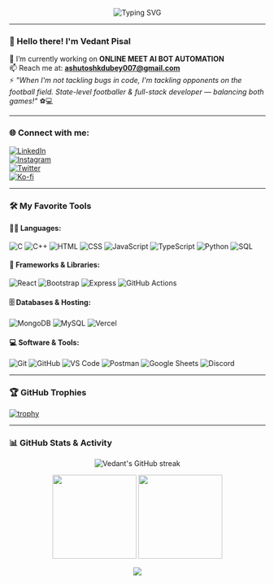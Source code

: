 <!-- Typing SVG Animation -->
<p align="center">
  <img src="https://readme-typing-svg.demolab.com?font=Fira+Code&pause=1000&color=1BB1F7&width=435&lines=Hi+I'm+Vedant+Pisal!;Full-stack+Developer+%7C+AI+Enthusiast;Footballer+%7C+Code+Lover+%7C+Tech+Explorer" alt="Typing SVG" />
</p>

---

### 👋 Hello there! I'm Vedant Pisal

🔭 I’m currently working on **ONLINE MEET AI BOT AUTOMATION**  
📫 Reach me at: **ashutoshkdubey007@gmail.com**  
⚡ *"When I'm not tackling bugs in code, I'm tackling opponents on the football field. State-level footballer & full-stack developer — balancing both games!"* ⚽💻

---

### 🌐 Connect with me:

[![LinkedIn](https://img.shields.io/badge/-LinkedIn-blue?logo=linkedin&logoColor=white&style=flat-square)](https://linkedin.com/in/vedant-pisal-deshmukh)  
[![Instagram](https://img.shields.io/badge/-Instagram-E4405F?logo=instagram&logoColor=white&style=flat-square)](https://instagram.com/_.vedant20)  
[![Twitter](https://img.shields.io/badge/-Twitter-1DA1F2?logo=twitter&logoColor=white&style=flat-square)](https://twitter.com/vivas_vigor_98)  
[![Ko-fi](https://img.shields.io/badge/-Ko--fi-F16061?logo=kofi&logoColor=white&style=flat-square)](https://ko-fi.com/vedant2081977pisal)

---

### 🛠️ My Favorite Tools

#### 👨‍💻 Languages:
![C](https://img.shields.io/badge/-C-00599C?logo=c&logoColor=white)
![C++](https://img.shields.io/badge/-C++-00599C?logo=c%2B%2B&logoColor=white)
![HTML](https://img.shields.io/badge/-HTML-E34F26?logo=html5&logoColor=white)
![CSS](https://img.shields.io/badge/-CSS-1572B6?logo=css3&logoColor=white)
![JavaScript](https://img.shields.io/badge/-JavaScript-F7DF1E?logo=javascript&logoColor=black)
![TypeScript](https://img.shields.io/badge/-TypeScript-007ACC?logo=typescript&logoColor=white)
![Python](https://img.shields.io/badge/-Python-3776AB?logo=python&logoColor=white)
![SQL](https://img.shields.io/badge/-SQL-4479A1?logo=postgresql&logoColor=white)

#### 🧰 Frameworks & Libraries:
![React](https://img.shields.io/badge/-React-61DAFB?logo=react&logoColor=black)
![Bootstrap](https://img.shields.io/badge/-Bootstrap-563D7C?logo=bootstrap&logoColor=white)
![Express](https://img.shields.io/badge/-Express.js-000000?logo=express&logoColor=white)
![GitHub Actions](https://img.shields.io/badge/-GitHub%20Actions-2088FF?logo=github-actions&logoColor=white)

#### 🗄️ Databases & Hosting:
![MongoDB](https://img.shields.io/badge/-MongoDB-47A248?logo=mongodb&logoColor=white)
![MySQL](https://img.shields.io/badge/-MySQL-4479A1?logo=mysql&logoColor=white)
![Vercel](https://img.shields.io/badge/-Vercel-000000?logo=vercel&logoColor=white)

#### 💻 Software & Tools:
![Git](https://img.shields.io/badge/-Git-F05032?logo=git&logoColor=white)
![GitHub](https://img.shields.io/badge/-GitHub-181717?logo=github&logoColor=white)
![VS Code](https://img.shields.io/badge/-VS%20Code-007ACC?logo=visual-studio-code&logoColor=white)
![Postman](https://img.shields.io/badge/-Postman-FF6C37?logo=postman&logoColor=white)
![Google Sheets](https://img.shields.io/badge/-Google%20Sheets-34A853?logo=google-sheets&logoColor=white)
![Discord](https://img.shields.io/badge/-Discord-5865F2?logo=discord&logoColor=white)

---

### 🏆 GitHub Trophies
[![trophy](https://github-profile-trophy.vercel.app/?username=vedant20082004&theme=onedark)](https://github.com/ryo-ma/github-profile-trophy)

---

### 📊 GitHub Stats & Activity

<!-- Streak Stats -->
<p align="center">
  <img src="https://github-readme-streak-stats.herokuapp.com/?user=vedant20082004&theme=tokyonight" alt="Vedant's GitHub streak" />
</p>

<!-- GitHub Stats -->
<p align="center">
  <img src="https://github-readme-stats.vercel.app/api?username=vedant20082004&show_icons=true&theme=tokyonight" height="165" />
  <img src="https://github-readme-stats.vercel.app/api/top-langs/?username=vedant20082004&layout=compact&theme=tokyonight" height="165" />
</p>

<!-- Activity Graph -->
<p align="center">
  <img src="https://github-readme-activity-graph.vercel.app/graph?username=vedant20082004&theme=tokyo-night" />
</p>
